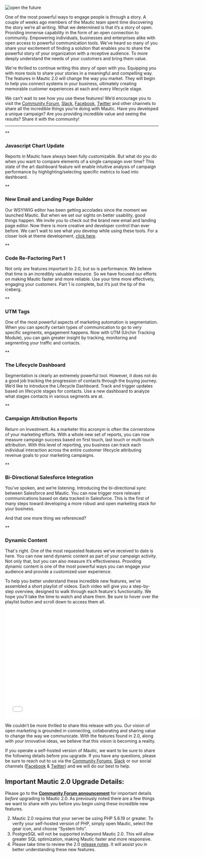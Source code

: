 ![open the future](https://www.mautic.org/wp-content/uploads/2016/06/people-coffee-notes-tea.jpg)


One of the most powerful ways to engage people is through a story. A couple of weeks ago members of the Mautic team spent time discovering the story we’re all writing. What we determined is that it’s a story of open. Providing immense capability in the form of an open connection to community. Empowering individuals, businesses and enterprises alike with open access to powerful communication tools. We've heard so many of you share your excitement of finding a solution that enables you to share the powerful story of your organization with a receptive audience. To more deeply understand the needs of your customers and bring them value. 

We're thrilled to continue writing this story of open with you. Equipping you with more tools to share your stories in a meaningful and compelling way. The features in Mautic 2.0 will change the way you market. They will begin to help you connect systems in your business, ultimately creating memorable customer experiences at each and every lifecycle stage.

We can’t wait to see how you use these features! We’d encourage you to visit the [Community Forum](https://www.mautic.org/community), [Slack](https://www.mautic.org/slack), [Facebook](https://www.facebook.com/trymautic), [Twitter](https://www.twitter.com/mautic) and other channels to share all the incredible things you’re doing with Mautic. Have you developed a unique campaign? Are you providing incredible value and seeing the results? Share it with the community!

------


**


### **Javascript Chart Update**

Reports in Mautic have always been fully customizable. But what do you do when you want to compare elements of a single campaign over time? This state of the art dashboard feature will enable intuitive analysis of campaign performance by highlighting/selecting specific metrics to load into dashboard.  






**


### **New Email and Landing Page Builder**

Our WSYIWIG editor has been getting accolades since the moment we launched Mautic. But when we set our sights on better usability, good things happen. We invite you to check out the brand new email and landing page editor. Now there is more creative and developer control than ever before. We can’t wait to see what you develop while using these tools. For a closer look at theme development, [click here](https://www.mautic.org/blog/developer/theme-development-in-mautic-2-0/).  






**


### **Code Re-Factoring Part 1**

Not only are features important to 2.0, but so is performance. We believe that time is an incredibly valuable resource. So we have focused our efforts on making Mautic faster and more reliable. Use your time more effectively, engaging your customers. Part 1 is complete, but it’s just the tip of the iceberg.  






**


### **UTM Tags**

One of the most powerful aspects of marketing automation is segmentation. When you can specify certain types of communication to go to very specific segments, engagement happens. Now with UTM (Urchin Tracking Module), you can gain greater insight by tracking, monitoring and segmenting your traffic and contacts.  






**


### **The Lifecycle Dashboard**

Segmentation is clearly an extremely powerful tool. However, it does not do a good job tracking the progression of contacts through the buying journey. We’d like to introduce the Lifecycle Dashboard. Track and trigger updates based on lifecycle stages for contacts. Use a new dashboard to analyze what stages contacts in various segments are at.  






**


### **Campaign Attribution Reports**

Return on Investment. As a marketer this acronym is often the cornerstone of your marketing efforts. With a whole new set of reports, you can now measure campaign success based on first touch, last touch or multi touch attribution. With this level of reporting, you business can track each individual interaction across the entire customer lifecycle attributing revenue goals to your marketing campaigns.  






**


### **Bi-Directional Salesforce Integration**

You’ve spoken, and we’re listening. Introducing the bi-directional sync between Salesforce and Mautic. You can now trigger more relevant communications based on data tracked in Salesforce. This is the first of many steps toward developing a more robust and open marketing stack for your business.  





And that one more thing we referenced?


**


### **Dynamic Content**

That's right. One of the most requested features we’ve received to date is here. You can now send dynamic content as part of your campaign activity. Not only that, but you can also measure it’s effectiveness. Providing dynamic content is one of the most powerful ways you can engage your audience and provide a customized user experience.  





To help you better understand these incredible new features, we've assembled a short playlist of videos. Each video will give you a step-by-step overview, designed to walk through each feature's functionality. We hope you'll take the time to watch and share them. Be sure to hover over the playlist button and scroll down to access them all.

<iframe src="//fast.wistia.net/embed/playlists/h1whc4jz4y?media_0_0%5BautoPlay%5D=false&media_0_0%5BcontrolsVisibleOnLoad%5D=false&theme=tab&version=v1&videoOptions%5BautoPlay%5D=true&videoOptions%5BvideoHeight%5D=360&videoOptions%5BvideoWidth%5D=640&videoOptions%5BvolumeControl%5D=true" allowtransparency="true" frameborder="0" scrolling="no" class="wistia_playlist" name="wistia_playlist" allowfullscreen mozallowfullscreen="" webkitallowfullscreen="" oallowfullscreen="" msallowfullscreen="" width="640" height="360"></iframe>

We couldn’t be more thrilled to share this release with you. Our vision of open marketing is grounded in connecting, collaborating and sharing value to change the way we communicate. With the features found in 2.0, along with your innovative ideas, we believe that this vision is becoming a reality.

If you operate a self-hosted version of Mautic, we want to be sure to share the following details before you upgrade. If you have any questions, please be sure to reach out to us via the [Community Forums](https://www.mautic.org/community), [Slack](https://www.mautic.org/slack) or our social channels ([Facebook](https://www.facebook.com/trymautic) & [Twitter](https://twitter.com/mautic)) and we will do our best to help.


## Important Mautic 2.0 Upgrade Details:


Please go to the **[Community Forum announcement](https://www.mautic.org/community/index.php/4823-2-0-0-released/)** for important details *before* upgrading to Mautic 2.0. As previously noted there are a few things we want to share with you before you begin using these incredible new features.



2. Mautic 2.0 requires that your server be using PHP 5.6.19 or greater. To verify your self-hosted version of PHP, simply open Mautic, select the gear icon, and choose “System Info”. 
4. PostgreSQL will not be supported in/beyond Mautic 2.0. This will allow greater SQL optimization, making Mautic faster and more responsive.
6. Please take time to review the 2.0 [release notes](https://github.com/mautic/mautic/releases/tag/2.0.0). It will assist you in better understanding these new features.